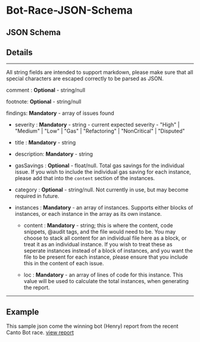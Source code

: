 # Bot-Race-JSON-Schema

## JSON Schema

## Details

-------
All string fields are intended to support markdown, please make sure that all special characters are escaped correctly to be parsed as JSON.

comment : **Optional** - string/null

footnote: **Optional** - string/null

findings: **Mandatory** - array of issues found

* severity   : **Mandatory** - string - current expected severity - "High" | "Medium" | "Low" | "Gas" | "Refactoring" | "NonCritical" | "Disputed"
   
* title      : **Mandatory** - string
   
* description: **Mandatory** - string
   
* gasSavings : **Optional** - float/null. Total gas savings for the individual issue. If you wish to include the individual gas saving for each instance, please add that into the `content` section of the instances.
  
* category   : **Optional** - string/null. Not currently in use, but may become required in future.
  
* instances  : **Mandatory** - an array of instances. Supports either blocks of instances, or each instance in the array as its own instance.

  * content : **Mandatory** - string; this is where the content, code snippets, @audit tags, and the file would need to be. You may choose to stack all content for an individual file here as a block, or treat it as an individual instance. If you wish to treat these as seperate instances instead of a block of instances, and you want the file to be present for each instance, please ensure that you include this in the content of each issue.

  * loc     : **Mandatory** - an array of lines of code for this instance. This value will be used to calculate the total instances, when generating the report.

------

## Example

This sample json come the winning bot (Henry) report from the recent Canto Bot race. [view report](https://github.com/code-423n4/Bot-Race-JSON-Schema/blob/main/bot-henry-example.json)

